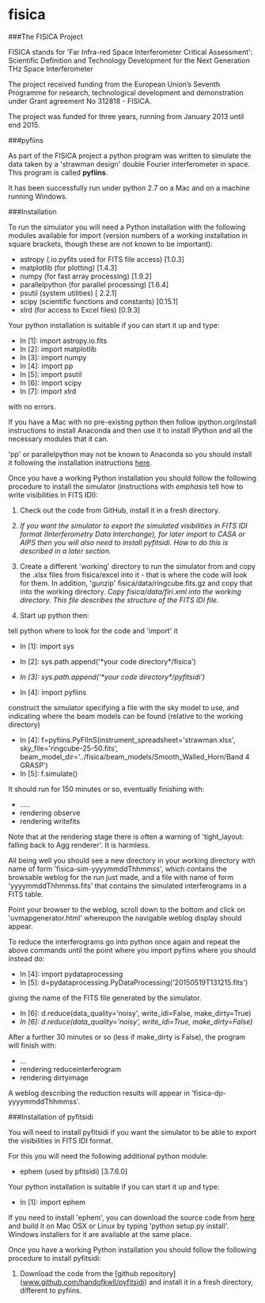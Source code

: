 # fisica

###The FISICA Project

FISICA stands for 'Far Infra-red Space Interferometer Critical Assessment': 
Scientific Definition and Technology Development for the Next Generation 
THz Space Interferometer

The project received funding from the European Union’s Seventh Programme 
for research, technological development and demonstration under Grant 
agreement No 312818 - FISICA.

The project was funded for three years, running from January 2013 until 
end 2015.

###pyfiins

As part of the FISICA project a python program was written to simulate 
the data taken by a 'strawman design' double Fourier interferometer in space.
This program is called **pyfiins**.

It has been successfully run under python 2.7 on a Mac and on a machine running
Windows.

###Installation

To run the simulator you will need a Python installation with the following
modules available for import (version numbers of a working 
installation in square brackets, though these are not known to be important):

  * astropy (.io.pyfits used for FITS file access) [1.0.3]
  * matplotlib (for plotting) [1.4.3]
  * numpy (for fast array processing) [1.9.2]
  * parallelpython (for parallel processing) [1.6.4]
  * psutil (system utilities) [ 2.2.1]
  * scipy (scientific functions and constants) [0.15.1]
  * xlrd (for access to Excel files) [0.9.3]

Your python installation is suitable if you can start it up and type:

  * In [1]: import astropy.io.fits
  * In [2]: import matplotlib
  * In [3]: import numpy
  * In [4]: import pp
  * In [5]: import psutil
  * In [6]: import scipy
  * In [7]: import xlrd

with no errors.

If you have a Mac with no pre-existing python then follow 
ipython.org/install instructions to install Anaconda and then use 
it to install IPython and all the necessary modules that it can.

'pp' or parallelpython may not be known to Anaconda so you should install it
following the installation instructions [here](http://www.parallelpython.com).

Once you have a working Python installation you should follow
the following procedure to install the simulator (instructions with
*emphasis* tell how to write visibilities in FITS IDI):

1. Check out the code from GitHub, install it in a fresh directory.

2. *If you want the simulator to export the simulated visibilities in FITS
IDI format (Interferometry Data Interchange), for later import to CASA
or AIPS then you will also need to install pyfitsidi. How to do this is 
described in a later section.*

3. Create a different 'working' directory to run the simulator from
and copy the .xlsx files from fisica/excel into it - that is where 
the code will look for them. In addition, 'gunzip' 
fisica/data/ringcube.fits.gz and copy that into the working
directory. *Copy fisica/data/firi.xml into the working directory. This
file describes the structure of the FITS IDI file.*

4. Start up python then:

  tell python where to look for the code and 'import' it

  * In [1]: import sys
  * In [2]: sys.path.append('\*your code directory\*/fisica')
  * _In [3]: sys.path.append('\*your code directory\*/pyfitsidi')_

  * In [4]: import pyfiins

  construct the simulator specifying a file with the sky model 
  to use, and indicating where the beam models can be found
  (relative to the working directory)

  * In [4]: f=pyfiins.PyFIInS(instrument_spreadsheet='strawman.xlsx', sky_file='ringcube-25-50.fits', beam_model_dir='../fisica/beam_models/Smooth_Walled_Horn/Band 4 GRASP')
  * In [5]: f.simulate()

  It should run for 150 minutes or so, eventually finishing with:

  * .....
  * rendering observe
  * rendering writefits

  Note that at the rendering stage there is often a warning of 
  'tight_layout: falling back to Agg renderer'. It is harmless.

  All being well you should see a new directory in your working 
  directory with name of form 'fisica-sim-yyyymmddThhmmss', which contains 
  the browsable weblog for the run just made, and a file with name of
  form 'yyyymmddThhmmss.fits' that contains the simulated interferograms
  in a FITS table. 

  Point your browser to the weblog, scroll down to the bottom and click on 
  'uvmapgenerator.html' whereupon the navigable weblog display should appear.

  To reduce the interferograms go into python once again and repeat the
  above commands until the point where you import pyfiins where you should 
  instead do:

  * In [4]: import pydataprocessing
  * In [5]: d=pydataprocessing.PyDataProcessing('20150519T131215.fits')

  giving the name of the FITS file generated by the simulator.

  * In [6]: d.reduce(data_quality='noisy', write_idi=False, make_dirty=True)
  * *In [6]: d.reduce(data_quality='noisy', write_idi=True, make_dirty=False)*
  
  After a further 30 minutes or so (less if make_dirty is False), the 
  program will finish with:

  * ...
  * rendering reduceinterferogram
  * rendering dirtyimage

  A weblog describing the reduction results will appear in
  'fisica-dp-yyyymmddThhmmss'.

###Installation of pyfitsidi

You will need to install pyfitsidi if you want the simulator to be able
to export the visibilities in FITS IDI format. 

For this you will need the following additional python module:

  * ephem (used by pfitsidi) [3.7.6.0]

Your python installation is suitable if you can start it up and type:

  * In [1]: import ephem

If you need to install 'ephem', you can download the source code from
[here](https://pypi.python.org/pypi/ephem) and build it on Mac OSX or 
Linux by typing 'python setup.py install'. Windows installers for it are 
available at the same place.

Once you have a working Python installation you should follow
the following procedure to install pyfitsidi:

1. Download the code from the [github repository]
(www.github.com/handofkwll/pyfitsidi) and install it in
a fresh directory, different to pyfiins.
